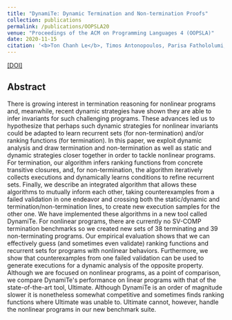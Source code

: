 ```yaml
---
title: "DynamiTe: Dynamic Termination and Non-termination Proofs"
collection: publications
permalink: /publications/OOPSLA20
venue: "Proceedings of the ACM on Programming Languages 4 (OOPSLA)"
date: 2020-11-15
citation: '<b>Ton Chanh Le</b>, Timos Antonopoulos, Parisa Fathololumi, Eric Koskinen, ThanhVu Nguyen.<br /><i>Proceedings of the ACM on Programming Languages 4 (OOPSLA)</i>. <b>OOPSLA 2020</b>.'
---
```


[[DOI]](https://doi.org/10.1145/3428257)

## Abstract
There is growing interest in termination reasoning for nonlinear programs and, meanwhile, recent dynamic strategies have shown they are able to infer invariants for such challenging programs. These advances led us to hypothesize that perhaps such dynamic strategies for nonlinear invariants could be adapted to learn recurrent sets (for non-termination) and/or ranking functions (for termination). In this paper, we exploit dynamic analysis and draw termination and non-termination as well as static and dynamic strategies closer together in order to tackle nonlinear programs. For termination, our algorithm infers ranking functions from concrete transitive closures, and, for non-termination, the algorithm iteratively collects executions and dynamically learns conditions to refine recurrent sets. Finally, we describe an integrated algorithm that allows these algorithms to mutually inform each other, taking counterexamples from a failed validation in one endeavor and crossing both the static/dynamic and termination/non-termination lines, to create new execution samples for the other one. We have implemented these algorithms in a new tool called DynamiTe. For nonlinear programs, there are currently no SV-COMP termination benchmarks so we created new sets of 38 terminating and 39 non-terminating programs. Our empirical evaluation shows that we can effectively guess (and sometimes even validate) ranking functions and recurrent sets for programs with nonlinear behaviors. Furthermore, we show that counterexamples from one failed validation can be used to generate executions for a dynamic analysis of the opposite property. Although we are focused on nonlinear programs, as a point of comparison, we compare DynamiTe's performance on linear programs with that of the state-of-the-art tool, Ultimate. Although DynamiTe is an order of magnitude slower it is nonetheless somewhat competitive and sometimes finds ranking functions where Ultimate was unable to. Ultimate cannot, however, handle the nonlinear programs in our new benchmark suite.

